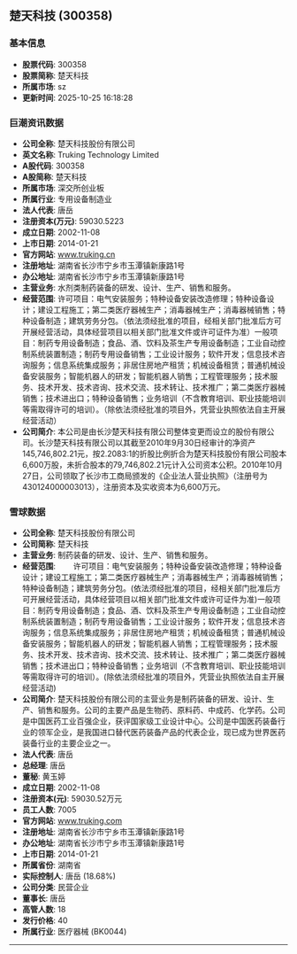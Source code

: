 ## 楚天科技 (300358)

### 基本信息

- **股票代码**: 300358
- **股票简称**: 楚天科技
- **所属市场**: sz
- **更新时间**: 2025-10-25 16:18:28

### 巨潮资讯数据

- **公司全称**: 楚天科技股份有限公司
- **英文名称**: Truking Technology Limited
- **A股代码**: 300358
- **A股简称**: 楚天科技
- **所属市场**: 深交所创业板
- **所属行业**: 专用设备制造业
- **法人代表**: 唐岳
- **注册资本(万元)**: 59030.5223
- **成立日期**: 2002-11-08
- **上市日期**: 2014-01-21
- **官方网站**: www.truking.cn
- **注册地址**: 湖南省长沙市宁乡市玉潭镇新康路1号
- **办公地址**: 湖南省长沙市宁乡市玉潭镇新康路1号
- **主营业务**: 水剂类制药装备的研发、设计、生产、销售和服务。
- **经营范围**: 许可项目：电气安装服务；特种设备安装改造修理；特种设备设计；建设工程施工；第二类医疗器械生产；消毒器械生产；消毒器械销售；特种设备制造；建筑劳务分包。（依法须经批准的项目，经相关部门批准后方可开展经营活动，具体经营项目以相关部门批准文件或许可证件为准）一般项目：制药专用设备制造；食品、酒、饮料及茶生产专用设备制造；工业自动控制系统装置制造；制药专用设备销售；工业设计服务；软件开发；信息技术咨询服务；信息系统集成服务；非居住房地产租赁；机械设备租赁；普通机械设备安装服务；智能机器人的研发；智能机器人销售；工程管理服务；技术服务、技术开发、技术咨询、技术交流、技术转让、技术推广；第二类医疗器械销售；技术进出口；特种设备销售；业务培训（不含教育培训、职业技能培训等需取得许可的培训）。（除依法须经批准的项目外，凭营业执照依法自主开展经营活动）
- **公司简介**: 本公司是由长沙楚天科技有限公司整体变更而设立的股份有限公司。长沙楚天科技有限公司以其截至2010年9月30日经审计的净资产145,746,802.21元，按2.2083:1的折股比例折合为楚天科技股份有限公司股本6,600万股，未折合股本的79,746,802.21元计入公司资本公积。2010年10月27日，公司领取了长沙市工商局颁发的《企业法人营业执照》（注册号为430124000003013），注册资本及实收资本为6,600万元。

### 雪球数据

- **公司全称**: 楚天科技股份有限公司
- **公司简称**: 楚天科技
- **主营业务**: 制药装备的研发、设计、生产、销售和服务。
- **经营范围**: 　　许可项目：电气安装服务；特种设备安装改造修理；特种设备设计；建设工程施工；第二类医疗器械生产；消毒器械生产；消毒器械销售；特种设备制造；建筑劳务分包。(依法须经批准的项目，经相关部门批准后方可开展经营活动，具体经营项目以相关部门批准文件或许可证件为准)一般项目：制药专用设备制造；食品、酒、饮料及茶生产专用设备制造；工业自动控制系统装置制造；制药专用设备销售；工业设计服务；软件开发；信息技术咨询服务；信息系统集成服务；非居住房地产租赁；机械设备租赁；普通机械设备安装服务；智能机器人的研发；智能机器人销售；工程管理服务；技术服务、技术开发、技术咨询、技术交流、技术转让、技术推广；第二类医疗器械销售；技术进出口；特种设备销售；业务培训（不含教育培训、职业技能培训等需取得许可的培训）。(除依法须经批准的项目外，凭营业执照依法自主开展经营活动)
- **公司简介**: 楚天科技股份有限公司的主营业务是制药装备的研发、设计、生产、销售和服务。公司的主要产品是生物药、原料药、中成药、化学药。公司是中国医药工业百强企业，获评国家级工业设计中心。公司是中国医药装备行业的领军企业，是我国进口替代医药装备产品的代表企业，现已成为世界医药装备行业的主要企业之一。
- **法人代表**: 唐岳
- **总经理**: 唐岳
- **董秘**: 黄玉婷
- **成立日期**: 2002-11-08
- **注册资本(元)**: 59030.52万元
- **员工人数**: 7005
- **官方网站**: www.truking.com
- **注册地址**: 湖南省长沙市宁乡市玉潭镇新康路1号
- **办公地址**: 湖南省长沙市宁乡市玉潭镇新康路1号
- **上市日期**: 2014-01-21
- **所属省份**: 湖南省
- **实际控制人**: 唐岳 (18.68%)
- **公司分类**: 民营企业
- **董事长**: 唐岳
- **高管人数**: 18
- **发行价格**: 40
- **所属行业**: 医疗器械 (BK0044)

---